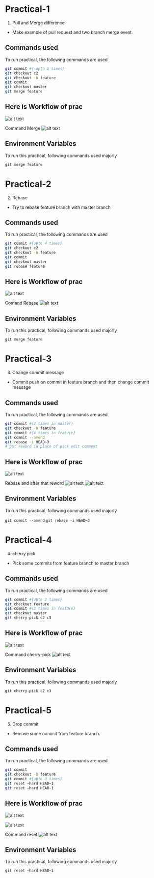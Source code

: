 
# Practical-1

1. Pull and Merge difference

- Make example of pull request and two branch merge event.

## Commands used

To run practical, the following commands are used

```bash
git commit #{-upto 5 times}
git checkout c2
git checkout -b feature
git commit
git checkout master
git merge feature
```


## Here is Workflow of prac

![alt text](https://github.com/Dhruval-dotcom/Git_Practicals/blob/master/picture%20prac/Picture1.png?raw=true)

Command Merge
![alt text](https://github.com/Dhruval-dotcom/Git_Practicals/blob/master/picture%20prac/Picture11.png?raw=true)


## Environment Variables

To run this practical, following commands used majorly

`git merge feature`

# Practical-2

2. Rebase

- Try to rebase feature branch with master branch 

## Commands used

To run practical, the following commands are used

```bash
git commit #{upto 4 times}
git checkout c2
git checkout -b feature
git commit
git checkout master
git rebase feature
```


## Here is Workflow of prac

![alt text](https://github.com/Dhruval-dotcom/Git_Practicals/blob/master/picture%20prac/Picture2.png?raw=true)

Comand Rebase
![alt text](https://github.com/Dhruval-dotcom/Git_Practicals/blob/master/picture%20prac/Picture22.png?raw=true)


## Environment Variables

To run this practical, following commands used majorly

`git merge feature`

# Practical-3

3. Change commit message

- Commit push on commit in feature branch and then change commit message

## Commands used

To run practical, the following commands are used

```bash
git commit #{2 times in master}
git checkout -b feature
git commit #{4 times in feature}
git commit --amend
git rebase -i HEAD~3
# put reword in place of pick edit comment 
```


## Here is Workflow of prac

![alt text](https://github.com/Dhruval-dotcom/Git_Practicals/blob/master/picture%20prac/Picture3.png?raw=true)

Rebase and after that reword
![alt text](https://github.com/Dhruval-dotcom/Git_Practicals/blob/master/picture%20prac/Picture32.png?raw=true)
![alt text](https://github.com/Dhruval-dotcom/Git_Practicals/blob/master/picture%20prac/Picture33.png?raw=true)


## Environment Variables

To run this practical, following commands used majorly

`git commit --amend`
`git rebase -i HEAD~3
`

# Practical-4

4. cherry pick

- Pick some commits from feature branch to master branch

## Commands used

To run practical, the following commands are used

```bash
git commit #{upto 2 times}
git checkout feature
git commit #{3 times in feature}
git checkout master
git cherry-pick c2 c3
```


## Here is Workflow of prac

![alt text](https://github.com/Dhruval-dotcom/Git_Practicals/blob/master/picture%20prac/Picture4.png?raw=true)

Command cherry-pick
![alt text](https://github.com/Dhruval-dotcom/Git_Practicals/blob/master/picture%20prac/Picture41.png?raw=true)


## Environment Variables

To run this practical, following commands used majorly

`git cherry-pick c2 c3`


# Practical-5

5. Drop commit

- Remove some commit from feature branch.

## Commands used

To run practical, the following commands are used

```bash
git commit
git checkout -b feature
git commit #{upto 3 times}
git reset –hard HEAD~1
git reset –hard HEAD~1
```


## Here is Workflow of prac

![alt text](https://github.com/Dhruval-dotcom/Git_Practicals/blob/master/picture%20prac/Picture6.png?raw=true)

![alt text](https://github.com/Dhruval-dotcom/Git_Practicals/blob/master/picture%20prac/Picture7.png?raw=true)

Command reset
![alt text](https://github.com/Dhruval-dotcom/Git_Practicals/blob/master/picture%20prac/Picture51.png?raw=true)



## Environment Variables

To run this practical, following commands used majorly

`git reset –hard HEAD~1`


